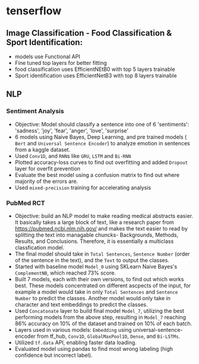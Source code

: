 # tenserflow

## Image Classification - Food Classification & Sport Identification:

* models use Functional API
* Fine tuned top layers for better fitting
* food classification uses EfficientNEtB0 with top 5 layers trainable
* Sport identification uses EfficientNetB3 with top 8 layers trainable

## NLP 

### Sentiment Analysis

* Objective: Model should classify a sentence into one of 6 'sentiments': 'sadness', 'joy', 'fear', 'anger', 'love', 'surprise'
* 6 models using Naive Bayes, Deep Learning, and pre trained models ( `Bert` and `Universal Sentence Encoder`) to analyze emotion in sentences from a kaggle dataset. 
* Used `Conv1D`, and  `RNN`s like `GRU`, `LSTM` and `Bi-RNN` 
* Plotted accuracy-loss curves to find out overfitting and added `Dropout` layer for overfit prevention
* Evaluate the best model using a confusion matrix to find out where majority of the errors are.
* Used `mixed-precision` training for accelerating analysis

### PubMed RCT

* Objective:  build an NLP model to make reading medical abstracts easier. It basically takes a large block of text, like a research paper from https://pubmed.ncbi.nlm.nih.gov/ and makes the text easier to read by splitting the text into managable chuncks- Backgrounds, Methods, Results, and Conclusions. Therefore, it is essentially a multiclass classfication model.
* The final model should take in `Total Sentences`, `Sentence Number` (order of the sentence in the text), and the `Text` to output the classes.
* Started with baseline model `Model_0` using SKLearn Naive Bayes's `ComplementNB`, which reached 73% score.
* Built 7 models, each with their own versions, to find out which works best. These models concentrated on different ascpects of the input, for example a model would take in only `Total Sentences` and `Sentence Number` to predict the classes. Another model would only take in character and text embeddings to predict the classes.
* Used `Concatonate` layer to build final model `Model_7`, utilizing the best performing models from the above step, resulting in `Model_7` reaching 86% accuracy on 10% of the dataset and trained on 10% of each batch.
* Layers used in various models: `Embedding` using universal-sentence-encoder from tf_hub, `Conv1D`, `GlobalMaxPool1D`, `Dense`, and `Bi-LSTMs`.
* Utilized `tf.data` API, enabling faster data loading.
* Evaluated model using pandas to find most wrong labeling (high confidence but incorrect label).
